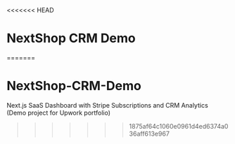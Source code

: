 <<<<<<< HEAD
# NextShop CRM Demo
=======
# NextShop-CRM-Demo
Next.js SaaS Dashboard with Stripe Subscriptions and CRM Analytics (Demo project for Upwork portfolio)
>>>>>>> 1875af64c1060e0961d4ed6374a036aff613e967
